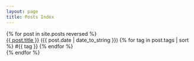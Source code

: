 ```yaml
---
layout: page
title: Posts Index
---
```


<div class="posts">
    {% for post in site.posts reversed %}
        <div class="index-post">
            <a href="{{ post.url }}">{{ post.title }}</a>
            ({{ post.date | date_to_string }})
            {% for tag in post.tags | sort %}
                #{{ tag }}
            {% endfor %}
        </div>
    {% endfor %}
</div>